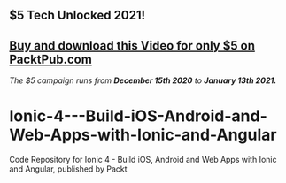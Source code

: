 ## $5 Tech Unlocked 2021!
[Buy and download this Video for only $5 on PacktPub.com](https://www.packtpub.com/product/ionic-4-build-ios-android-and-web-apps-with-ionic-and-angular-video/9781838828943)
-----
*The $5 campaign         runs from __December 15th 2020__ to __January 13th 2021.__*

# Ionic-4---Build-iOS-Android-and-Web-Apps-with-Ionic-and-Angular
Code Repository for Ionic 4 - Build iOS, Android and Web Apps with Ionic and Angular, published by Packt
